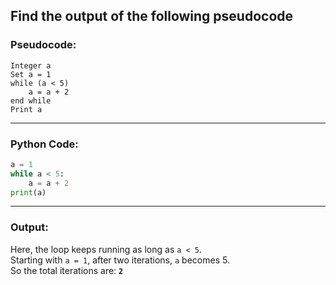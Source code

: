 ## Find the output of the following pseudocode

### Pseudocode:

```
Integer a
Set a = 1
while (a < 5)
    a = a + 2
end while
Print a
```

---

### Python Code:

```python
a = 1
while a < 5:
    a = a + 2
print(a)
```

---

### Output:

Here, the loop keeps running as long as `a < 5`.  
Starting with `a = 1`, after two iterations, `a` becomes 5.  
So the total iterations are: **`2`**